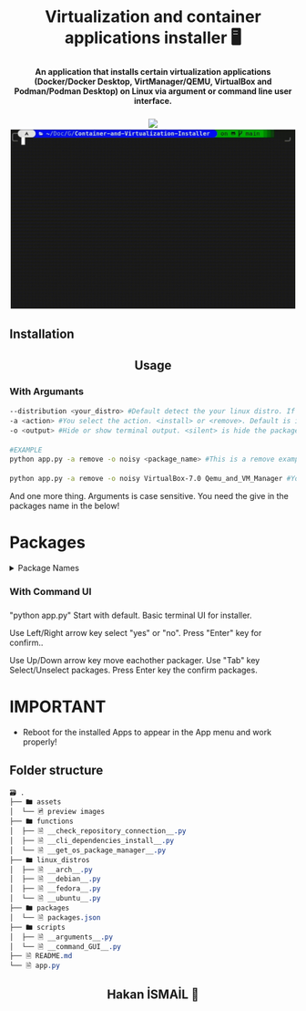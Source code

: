 <h1 align="center">Virtualization and container applications installer 🖥️</h1>

###

<h4 align="center">An application that installs certain virtualization applications (Docker/Docker Desktop, VirtManager/QEMU, VirtualBox and Podman/Podman Desktop) on Linux via argument or command line user interface.</h4>

###

<div align="center">
  <img src="./assets/arguments.gif" style="width: 500px; height: auto:">
  <img src="./assets/Command_gui.gif" style="width: 500px; height: auto;">
</div>

###

<h2 align="left">Installation</h2>

###

<h2 align="center">Usage</h2>

###

<h3 align="left">With Argumants</h3>

```bash
--distribution <your_distro> #Default detect the your linux distro. If you want to another disto use this.
-a <action> #You select the action. <install> or <remove>. Default is install.
-o <output> #Hide or show terminal output. <silent> is hide the package manager and other outputs. <noisy> is show the terminal output. Default is <silent>.

#EXAMPLE
python app.py -a remove -o noisy <package_name> #This is a remove example.

python app.py -a remove -o noisy VirtualBox-7.0 Qemu_and_VM_Manager #You can use more than one package. Like this.
```

<p align="left">And one more thing. Arguments is case sensitive. You need the give in the packages name in the below!</p>

# Packages

<details><summary>Package Names</summary>

- Package names in the json and packages

```css
🗃 .
├── 📦 My_Apps
│  ├── 🗋 Visual Studio Code
│  └── 🗋 Github Desktop
├── 📦 VirtualBox-7.0
│  ├── 🗋 VirtualBox 7.0
│  └── 🗋 Virtual Box Extensions
├── 📦 Qemu_and_VM_Manager
│  ├── 🗋 QEMU
│  └── 🗋 Virtual Machine Manager
├── 📦 Docker_CLI_and_Docker_Desktop
│  ├── 🗋 Docker CLI
│  └── 🗋 Docker Desktop
└── 📦 Podman_and_Podman_Desktop
   ├── 🗋 Podman CLI
   └── 🗋 Podman Desktop
```

</details>

###

<h3 align="left">With Command UI</h3>

###

<p align="left">"python app.py" Start with default. Basic terminal UI for installer. </p>
<p align="left">Use Left/Right arrow key select "yes" or "no". Press "Enter" key for confirm..</p>
<p align="left">Use Up/Down arrow key move eachother packager. Use "Tab" key Select/Unselect packages. Press Enter key the confirm packages.</p>

###

# IMPORTANT
- Reboot for the installed Apps to appear in the App menu and work properly!

## Folder structure

```css
🗃 .
├── 🖿 assets
│  └── 🖻 preview images
├── 🖿 functions
│  ├── 🗎 __check_repository_connection__.py
│  ├── 🗎 __cli_dependencies_install__.py
│  └── 🗎 __get_os_package_manager__.py
├── 🖿 linux_distros
│  ├── 🗎 __arch__.py
│  ├── 🗎 __debian__.py
│  ├── 🗎 __fedora__.py
│  └── 🗎 __ubuntu__.py
├── 🖿 packages
│  └── 🗎 packages.json
├── 🖿 scripts
│  ├── 🗎 __arguments__.py
│  └── 🗎 __command_GUI__.py
├── 🗎 README.md
└── 🗎 app.py

```

<h2 align="center">Hakan İSMAİL 💙</h2>

###
